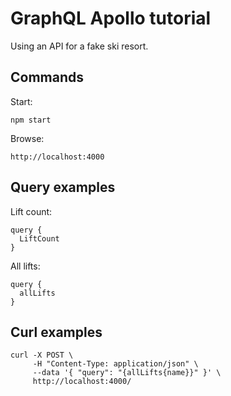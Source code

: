 # GraphQL Apollo tutorial
Using an API for a fake ski resort.

## Commands
Start:
```
npm start
```

Browse:
```
http://localhost:4000
```

## Query examples
Lift count:
```
query {
  LiftCount
}
```

All lifts:
```
query {
  allLifts
}
```

## Curl examples
```
curl -X POST \
     -H "Content-Type: application/json" \
     --data '{ "query": "{allLifts{name}}" }' \
     http://localhost:4000/
```

